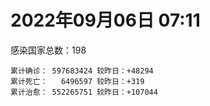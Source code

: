 
# 2022年09月06日 07:11
感染国家总数：198
```
累计确诊： 597683424 较昨日：+48294
累计死亡：   6496597 较昨日：+319
累计治愈： 552265751 较昨日：+107044
```
<div id="main" style="width:100%;height:800px;margin-bottom:10px;"></div>
<div id="second" style="width:100%;height:1000px;margin-bottom:10px;"></div>
<div id="third" style="width:100%;height:1000px;margin-bottom:10px;"></div>
<div id="last" style="width:100%;height:3000px;"></div>

<script>
import * as echarts from "echarts";
export default {
  mounted () {
    this.chart = echarts.init(document.getElementById("main"), "dark")
    this.secondChart = echarts.init(document.getElementById("second"), "dark")
    this.thirdChart = echarts.init(document.getElementById("third"), "dark")
    this.lastChart = echarts.init(document.getElementById("last"), "dark")
    var option = {
      tooltip: { trigger: "axis", axisPointer: { type: "shadow" } },
      legend: {},
      grid: { left: "3%", right: "4%", bottom: "3%", containLabel: true },
      xAxis: { type: "value" },
      yAxis: {
        type: "category", data: ["意大利","韩国","英国","德国","巴西","法国","印度","美国",]
      },
      series: [
        { name: "新增确诊", type: "bar", stack: "total", label: { show: true }, emphasis: { focus: "series" }, data: [6608,0,0,0,0,3443,2725,10142,] }, 
        { name: "累计确诊", type: "bar", stack: "total", label: { show: true }, emphasis: { focus: "series" }, data: [21944877,23606740,23738076,32247828,34517770,34596180,44465170,96636479,] }, 
        { name: "新增死亡", type: "bar", stack: "total", label: { show: true }, emphasis: { focus: "series" }, data: [40,0,0,0,0,84,0,26,] }, 
        { name: "累计死亡", type: "bar", stack: "total", label: { show: true }, emphasis: { focus: "series" }, data: [175872,27149,206318,147762,684427,154273,528007,1072972,] }, 
        { name: "累计治愈", type: "bar", stack: "total", label: { show: true }, emphasis: { focus: "series" }, data: [21179545,21834203,24692,31447800,33502447,34086130,43880464,92523264,] },]
    }
    this.chart.setOption(option);
    var secondOption = {
      tooltip: { trigger: "axis", axisPointer: { type: "shadow" } },
      legend: {},
      grid: { left: "3%", right: "4%", bottom: "3%", containLabel: true },
      xAxis: { type: "value" },
      yAxis: {
        type: "category", data: ["墨西哥","伊朗","荷兰","阿根廷","澳大利亚","越南","西班牙","土耳其","日本","俄罗斯",]
      },
      series: [
        { name: "新增确诊", type: "bar", stack: "total", label: { show: true }, emphasis: { focus: "series" }, data: [0,1095,0,0,0,2161,0,0,0,0,] }, 
        { name: "累计确诊", type: "bar", stack: "total", label: { show: true }, emphasis: { focus: "series" }, data: [7041181,7534182,8388688,9678225,10075747,11421055,13352019,16797750,19450222,19771113,] }, 
        { name: "新增死亡", type: "bar", stack: "total", label: { show: true }, emphasis: { focus: "series" }, data: [0,24,0,0,0,2,0,0,0,0,] }, 
        { name: "累计死亡", type: "bar", stack: "total", label: { show: true }, emphasis: { focus: "series" }, data: [329622,144019,22605,129711,14078,43122,112804,100840,41054,384787,] }, 
        { name: "累计治愈", type: "bar", stack: "total", label: { show: true }, emphasis: { focus: "series" }, data: [6298349,7309427,8327160,9499559,9953744,10232281,13128337,16322253,17779534,18777401,] },]
    }
    this.secondChart.setOption(secondOption);
    var thirdOption = {
      tooltip: { trigger: "axis", axisPointer: { type: "shadow" } },
      legend: {},
      grid: { left: "3%", right: "4%", bottom: "3%", containLabel: true },
      xAxis: { type: "value" },
      yAxis: {
        type: "category", data: ["以色列","泰国","希腊","马来西亚","奥地利","乌克兰","葡萄牙","波兰","哥伦比亚","印度尼西亚",]
      },
      series: [
        { name: "新增确诊", type: "bar", stack: "total", label: { show: true }, emphasis: { focus: "series" }, data: [1141,0,0,1486,2665,0,3449,0,0,0,] }, 
        { name: "累计确诊", type: "bar", stack: "total", label: { show: true }, emphasis: { focus: "series" }, data: [4637442,4659902,4762827,4792942,4927105,5056378,5429340,6187928,6302809,6374882,] }, 
        { name: "新增死亡", type: "bar", stack: "total", label: { show: true }, emphasis: { focus: "series" }, data: [0,0,0,4,0,0,21,0,0,0,] }, 
        { name: "累计死亡", type: "bar", stack: "total", label: { show: true }, emphasis: { focus: "series" }, data: [11620,32425,32552,36249,19442,108841,24886,117153,141646,157668,] }, 
        { name: "累计治愈", type: "bar", stack: "total", label: { show: true }, emphasis: { focus: "series" }, data: [4616308,4612062,4693987,4729147,4846503,4926210,5335427,5335960,6128460,6177525,] },]
    }
    this.thirdChart.setOption(thirdOption);
    var lastOption = {
      tooltip: { trigger: "axis", axisPointer: { type: "shadow" } },
      legend: {},
      grid: { left: "3%", right: "4%", bottom: "3%", containLabel: true },
      xAxis: { type: "value" },
      yAxis: {
        type: "category", data: ["朝鲜","西撒哈拉","蒙特塞拉特岛","梵蒂冈","红宝石公主号","钻石公主号","圣文森特岛","列支敦士登公国","安圭拉","圣多美和普林西比","特克斯和凯科斯群岛","圣基茨和尼维斯","乍得","塞拉利昂","利比里亚","科摩罗","几内亚比绍","安提瓜和巴布达","尼日尔","厄立特里亚","也门","冈比亚","摩纳哥","多米尼克","中非共和国","吉布提","萨摩亚","赤道几内亚","塔吉克斯坦","南苏丹","尼加拉瓜","格林纳达","直布罗陀","圣马力诺","布基纳法索","东帝汶","刚果（布）","索马里","贝宁","圣卢西亚","马里","海地","莱索托","巴哈马","几内亚","多哥","坦桑尼亚","毛里求斯","阿鲁巴","巴布亚新几内亚","安道尔","塞舌尔","加蓬","布隆迪","叙利亚","不丹","佛得角","毛里塔尼亚","苏丹","马达加斯加","斐济","伯利兹","圭亚那","斯威士兰","新喀里多尼亚","法属波利尼西亚","苏里南","科特迪瓦","马拉维","塞内加尔","刚果（金）","法属圭亚那","巴巴多斯","安哥拉","马耳他","喀麦隆","卢旺达","柬埔寨","牙买加","波多黎各","加纳","纳米比亚","乌干达","特立尼达和多巴哥","马尔代夫","阿富汗","萨尔瓦多","冰岛","吉尔吉斯斯坦","老挝","马提尼克岛","文莱","莫桑比克","乌兹别克斯坦","津巴布韦","尼日利亚","阿尔及利亚","黑山","卢森堡","博茨瓦纳","阿尔巴尼亚","赞比亚","肯尼亚","北马其顿","波黑","阿曼","卡塔尔","亚美尼亚","洪都拉斯","埃塞俄比亚","利比亚","埃及","委内瑞拉","摩尔多瓦","塞浦路斯","爱沙尼亚","缅甸","巴勒斯坦","多米尼加","科威特","斯里兰卡","巴林","巴拉圭","沙特阿拉伯","阿塞拜疆","拉脱维亚","巴拿马","乌拉圭","蒙古国","白俄罗斯","厄瓜多尔","尼泊尔","阿联酋","哥斯达黎加","玻利维亚","危地马拉","古巴","斯洛文尼亚","突尼斯","黎巴嫩","克罗地亚","立陶宛","保加利亚","摩洛哥","芬兰","哈萨克斯坦","挪威","巴基斯坦","爱尔兰","约旦","格鲁吉亚","新西兰","斯洛伐克","新加坡","孟加拉国","匈牙利","塞尔维亚","伊拉克","瑞典","丹麦","罗马尼亚","菲律宾","南非","瑞士","捷克","秘鲁","加拿大","比利时","智利",]
      },
      series: [
        { name: "新增确诊", type: "bar", stack: "total", label: { show: true }, emphasis: { focus: "series" }, data: [0,0,0,0,0,0,0,0,0,0,0,0,0,0,0,0,0,0,0,0,0,0,0,0,0,0,0,0,0,0,0,0,0,0,0,0,0,0,0,0,41,0,0,0,0,0,0,0,0,0,0,0,0,83,0,157,0,0,0,0,0,0,0,0,0,0,0,3,7,30,0,0,59,0,0,0,0,0,0,0,0,0,0,122,0,0,0,0,0,0,0,0,1,0,0,0,18,103,0,0,28,0,2,253,251,0,0,0,0,35,11,0,0,0,0,0,95,0,0,0,42,189,0,114,476,0,0,0,0,0,0,0,0,0,0,127,29,0,0,293,27,0,724,7,0,0,0,0,0,0,0,0,0,1176,333,0,3221,0,0,1396,0,0,108,0,0,0,0,0,3818,] }, 
        { name: "累计确诊", type: "bar", stack: "total", label: { show: true }, emphasis: { focus: "series" }, data: [1,10,11,29,620,712,2298,3026,3837,6153,6369,6509,7538,7747,7883,8455,8796,8974,9931,10155,11931,12311,14404,14852,14862,15690,15839,16957,17786,17823,18491,19346,20069,20398,21128,23163,24837,27020,27490,28894,31664,33468,34206,37081,37470,38546,38712,40299,42792,44887,46027,46081,48649,49370,57085,61233,62328,62771,63228,66640,68177,68350,71100,73368,73798,76484,81039,86824,87908,88132,92711,93735,101510,102636,114151,121652,132453,137668,150180,151732,168580,169253,169396,180008,184856,194355,201785,204717,205716,214455,218764,220245,230130,243830,256763,263867,270461,276440,288658,325864,330221,333074,338237,340948,396524,397846,432202,434398,454779,493272,506860,515645,542952,575052,578030,597759,615654,620371,640064,657395,670218,672636,715569,813878,815523,902095,978181,979160,979985,994037,997224,997990,1017543,1058467,1104102,1105036,1110742,1131747,1143862,1211140,1216456,1220882,1245457,1264556,1266917,1390109,1460431,1570206,1656956,1735495,1735682,1749139,1835328,1847270,2013094,2048547,2297227,2457871,2569152,3094370,3228364,3893573,4012920,4025870,4046756,4115117,4179337,4488054,4536380,] }, 
        { name: "新增死亡", type: "bar", stack: "total", label: { show: true }, emphasis: { focus: "series" }, data: [0,0,0,0,0,0,0,0,0,0,0,0,0,0,0,0,0,0,0,0,0,0,0,0,0,0,0,0,0,0,0,0,0,0,0,0,0,0,0,0,0,0,0,0,0,0,0,0,0,0,0,0,0,0,0,0,0,0,0,0,0,0,0,0,0,0,0,0,0,0,0,0,0,0,0,0,0,0,0,0,0,0,0,3,0,0,0,0,0,0,0,0,0,0,0,0,0,0,0,0,0,0,0,4,12,0,0,0,0,0,0,0,0,0,0,0,1,0,0,0,1,0,0,3,3,0,0,0,0,0,0,0,0,0,0,15,0,0,0,1,7,0,7,0,0,0,0,0,0,0,0,0,0,2,0,0,13,0,0,17,0,0,0,0,0,0,0,0,29,] }, 
        { name: "累计死亡", type: "bar", stack: "total", label: { show: true }, emphasis: { focus: "series" }, data: [1,1,1,0,10,13,12,59,11,76,36,46,193,126,294,161,175,145,312,103,2155,371,57,68,113,189,29,183,125,138,225,236,108,118,387,138,386,1350,163,391,739,841,704,823,447,283,841,1022,226,664,154,169,306,38,3163,21,410,993,4961,1410,878,680,1279,1422,314,649,1383,819,2678,1968,1405,408,544,1917,802,1935,1466,3056,3267,2609,1459,4065,3628,4161,308,7783,4224,179,2991,757,1035,225,2221,1637,5596,3148,6879,2778,1123,2778,3582,4017,5674,9499,16074,4260,681,8655,10989,7572,6437,24613,5801,11755,1172,2651,19441,5402,4384,2563,16712,1515,19494,9306,9825,5950,8470,7445,2179,7118,35861,12007,2341,8867,22209,19567,8530,6787,29234,10639,16746,9293,37620,16274,5690,13684,3980,30593,7798,14110,16889,2779,20365,1596,29328,47291,16750,25346,19873,6953,66779,62062,102108,14148,40851,215877,44085,32534,60639,] }, 
        { name: "累计治愈", type: "bar", stack: "total", label: { show: true }, emphasis: { focus: "series" }, data: [0,9,2,29,0,699,2233,2948,3789,6060,6294,6446,4874,4393,7461,8281,8301,8794,8867,10050,9119,11788,14301,14554,14520,15427,1605,16623,17264,17335,4225,18971,16579,20187,20632,22981,24006,13182,27217,28369,30547,30819,25740,35897,36763,38058,183,38573,42340,43982,45791,45777,48067,48578,53567,61145,61847,61748,40329,65196,66192,67542,69615,71923,73032,33500,49614,85972,84928,86026,83504,11254,100175,100437,112855,118616,130901,134507,97012,129614,167080,164813,100431,170372,163687,172407,179266,75685,196406,7660,0,219561,227811,241486,251022,257453,182088,271343,283668,322955,323077,328699,332431,330153,375243,384669,426977,421316,132498,471666,500326,442182,535325,504142,571430,524990,593816,606702,634640,654470,652970,669589,694192,801008,802256,883736,962280,970116,971093,985592,952722,983539,997100,860711,1034948,1080044,1101963,1106829,983630,1087587,1195529,1191734,1196215,1247943,1235366,1359538,1454916,1530962,1641356,1718032,1637293,1734023,1810772,1771353,1957458,1962698,2214358,2429962,2528039,3079034,3120222,3807018,3904513,3952248,3994190,3860051,4047843,4410182,4452292,] },]
    }
    this.lastChart.setOption(lastOption);

    window.onresize = () => {
      this.chart.resize()
      this.secondChart.resize()
      this.thirdChart.resize()
      this.lastChart.resize()
    }
  }
};
</script>

|国家|新增确诊|累计确诊|新增死亡|累计死亡|累计治愈|
|:--:|---:|---:|---:|---:|---:|
|美国|10142|96636479|26|1072972|92523264|
|印度|2725|44465170|0|528007|43880464|
|法国|3443|34596180|84|154273|34086130|
|巴西|0|34517770|0|684427|33502447|
|德国|0|32247828|0|147762|31447800|
|英国|0|23738076|0|206318|24692|
|韩国|0|23606740|0|27149|21834203|
|意大利|6608|21944877|40|175872|21179545|
|俄罗斯|0|19771113|0|384787|18777401|
|日本|0|19450222|0|41054|17779534|
|土耳其|0|16797750|0|100840|16322253|
|西班牙|0|13352019|0|112804|13128337|
|越南|2161|11421055|2|43122|10232281|
|澳大利亚|0|10075747|0|14078|9953744|
|阿根廷|0|9678225|0|129711|9499559|
|荷兰|0|8388688|0|22605|8327160|
|伊朗|1095|7534182|24|144019|7309427|
|墨西哥|0|7041181|0|329622|6298349|
|印度尼西亚|0|6374882|0|157668|6177525|
|哥伦比亚|0|6302809|0|141646|6128460|
|波兰|0|6187928|0|117153|5335960|
|葡萄牙|3449|5429340|21|24886|5335427|
|乌克兰|0|5056378|0|108841|4926210|
|奥地利|2665|4927105|0|19442|4846503|
|马来西亚|1486|4792942|4|36249|4729147|
|希腊|0|4762827|0|32552|4693987|
|泰国|0|4659902|0|32425|4612062|
|以色列|1141|4637442|0|11620|4616308|
|智利|3818|4536380|29|60639|4452292|
|比利时|0|4488054|0|32534|4410182|
|加拿大|0|4179337|0|44085|4047843|
|秘鲁|0|4115117|0|215877|3860051|
|捷克|0|4046756|0|40851|3994190|
|瑞士|0|4025870|0|14148|3952248|
|南非|108|4012920|0|102108|3904513|
|菲律宾|0|3893573|0|62062|3807018|
|罗马尼亚|0|3228364|0|66779|3120222|
|丹麦|1396|3094370|17|6953|3079034|
|瑞典|0|2569152|0|19873|2528039|
|伊拉克|0|2457871|0|25346|2429962|
|塞尔维亚|3221|2297227|13|16750|2214358|
|匈牙利|0|2048547|0|47291|1962698|
|孟加拉国|333|2013094|0|29328|1957458|
|新加坡|1176|1847270|2|1596|1771353|
|斯洛伐克|0|1835328|0|20365|1810772|
|新西兰|0|1749139|0|2779|1734023|
|格鲁吉亚|0|1735682|0|16889|1637293|
|约旦|0|1735495|0|14110|1718032|
|爱尔兰|0|1656956|0|7798|1641356|
|巴基斯坦|0|1570206|0|30593|1530962|
|挪威|0|1460431|0|3980|1454916|
|哈萨克斯坦|0|1390109|0|13684|1359538|
|芬兰|0|1266917|0|5690|1235366|
|摩洛哥|7|1264556|0|16274|1247943|
|保加利亚|724|1245457|7|37620|1196215|
|立陶宛|0|1220882|0|9293|1191734|
|克罗地亚|27|1216456|7|16746|1195529|
|黎巴嫩|293|1211140|1|10639|1087587|
|突尼斯|0|1143862|0|29234|983630|
|斯洛文尼亚|0|1131747|0|6787|1106829|
|古巴|29|1110742|0|8530|1101963|
|危地马拉|127|1105036|15|19567|1080044|
|玻利维亚|0|1104102|0|22209|1034948|
|哥斯达黎加|0|1058467|0|8867|860711|
|阿联酋|0|1017543|0|2341|997100|
|尼泊尔|0|997990|0|12007|983539|
|厄瓜多尔|0|997224|0|35861|952722|
|白俄罗斯|0|994037|0|7118|985592|
|蒙古国|0|979985|0|2179|971093|
|乌拉圭|0|979160|0|7445|970116|
|巴拿马|0|978181|0|8470|962280|
|拉脱维亚|0|902095|0|5950|883736|
|阿塞拜疆|476|815523|3|9825|802256|
|沙特阿拉伯|114|813878|3|9306|801008|
|巴拉圭|0|715569|0|19494|694192|
|巴林|189|672636|0|1515|669589|
|斯里兰卡|42|670218|1|16712|652970|
|科威特|0|657395|0|2563|654470|
|多米尼加|0|640064|0|4384|634640|
|巴勒斯坦|0|620371|0|5402|606702|
|缅甸|95|615654|1|19441|593816|
|爱沙尼亚|0|597759|0|2651|524990|
|塞浦路斯|0|578030|0|1172|571430|
|摩尔多瓦|0|575052|0|11755|504142|
|委内瑞拉|0|542952|0|5801|535325|
|埃及|0|515645|0|24613|442182|
|利比亚|11|506860|0|6437|500326|
|埃塞俄比亚|35|493272|0|7572|471666|
|洪都拉斯|0|454779|0|10989|132498|
|亚美尼亚|0|434398|0|8655|421316|
|卡塔尔|0|432202|0|681|426977|
|阿曼|0|397846|0|4260|384669|
|波黑|251|396524|12|16074|375243|
|北马其顿|253|340948|4|9499|330153|
|肯尼亚|2|338237|0|5674|332431|
|赞比亚|0|333074|0|4017|328699|
|阿尔巴尼亚|28|330221|0|3582|323077|
|博茨瓦纳|0|325864|0|2778|322955|
|卢森堡|0|288658|0|1123|283668|
|黑山|103|276440|0|2778|271343|
|阿尔及利亚|18|270461|0|6879|182088|
|尼日利亚|0|263867|0|3148|257453|
|津巴布韦|0|256763|0|5596|251022|
|乌兹别克斯坦|0|243830|0|1637|241486|
|莫桑比克|1|230130|0|2221|227811|
|文莱|0|220245|0|225|219561|
|马提尼克岛|0|218764|0|1035|0|
|老挝|0|214455|0|757|7660|
|吉尔吉斯斯坦|0|205716|0|2991|196406|
|冰岛|0|204717|0|179|75685|
|萨尔瓦多|0|201785|0|4224|179266|
|阿富汗|0|194355|0|7783|172407|
|马尔代夫|0|184856|0|308|163687|
|特立尼达和多巴哥|122|180008|3|4161|170372|
|乌干达|0|169396|0|3628|100431|
|纳米比亚|0|169253|0|4065|164813|
|加纳|0|168580|0|1459|167080|
|波多黎各|0|151732|0|2609|129614|
|牙买加|0|150180|0|3267|97012|
|柬埔寨|0|137668|0|3056|134507|
|卢旺达|0|132453|0|1466|130901|
|喀麦隆|0|121652|0|1935|118616|
|马耳他|0|114151|0|802|112855|
|安哥拉|0|102636|0|1917|100437|
|巴巴多斯|59|101510|0|544|100175|
|法属圭亚那|0|93735|0|408|11254|
|刚果（金）|0|92711|0|1405|83504|
|塞内加尔|30|88132|0|1968|86026|
|马拉维|7|87908|0|2678|84928|
|科特迪瓦|3|86824|0|819|85972|
|苏里南|0|81039|0|1383|49614|
|法属波利尼西亚|0|76484|0|649|33500|
|新喀里多尼亚|0|73798|0|314|73032|
|斯威士兰|0|73368|0|1422|71923|
|圭亚那|0|71100|0|1279|69615|
|伯利兹|0|68350|0|680|67542|
|斐济|0|68177|0|878|66192|
|马达加斯加|0|66640|0|1410|65196|
|苏丹|0|63228|0|4961|40329|
|毛里塔尼亚|0|62771|0|993|61748|
|佛得角|0|62328|0|410|61847|
|不丹|157|61233|0|21|61145|
|叙利亚|0|57085|0|3163|53567|
|布隆迪|83|49370|0|38|48578|
|加蓬|0|48649|0|306|48067|
|塞舌尔|0|46081|0|169|45777|
|安道尔|0|46027|0|154|45791|
|巴布亚新几内亚|0|44887|0|664|43982|
|阿鲁巴|0|42792|0|226|42340|
|毛里求斯|0|40299|0|1022|38573|
|坦桑尼亚|0|38712|0|841|183|
|多哥|0|38546|0|283|38058|
|几内亚|0|37470|0|447|36763|
|巴哈马|0|37081|0|823|35897|
|莱索托|0|34206|0|704|25740|
|海地|0|33468|0|841|30819|
|马里|41|31664|0|739|30547|
|圣卢西亚|0|28894|0|391|28369|
|贝宁|0|27490|0|163|27217|
|索马里|0|27020|0|1350|13182|
|刚果（布）|0|24837|0|386|24006|
|东帝汶|0|23163|0|138|22981|
|布基纳法索|0|21128|0|387|20632|
|圣马力诺|0|20398|0|118|20187|
|直布罗陀|0|20069|0|108|16579|
|格林纳达|0|19346|0|236|18971|
|尼加拉瓜|0|18491|0|225|4225|
|南苏丹|0|17823|0|138|17335|
|塔吉克斯坦|0|17786|0|125|17264|
|赤道几内亚|0|16957|0|183|16623|
|萨摩亚|0|15839|0|29|1605|
|吉布提|0|15690|0|189|15427|
|中非共和国|0|14862|0|113|14520|
|多米尼克|0|14852|0|68|14554|
|摩纳哥|0|14404|0|57|14301|
|冈比亚|0|12311|0|371|11788|
|也门|0|11931|0|2155|9119|
|厄立特里亚|0|10155|0|103|10050|
|尼日尔|0|9931|0|312|8867|
|安提瓜和巴布达|0|8974|0|145|8794|
|几内亚比绍|0|8796|0|175|8301|
|科摩罗|0|8455|0|161|8281|
|利比里亚|0|7883|0|294|7461|
|塞拉利昂|0|7747|0|126|4393|
|乍得|0|7538|0|193|4874|
|圣基茨和尼维斯|0|6509|0|46|6446|
|特克斯和凯科斯群岛|0|6369|0|36|6294|
|圣多美和普林西比|0|6153|0|76|6060|
|安圭拉|0|3837|0|11|3789|
|列支敦士登公国|0|3026|0|59|2948|
|圣文森特岛|0|2298|0|12|2233|
|钻石公主号|0|712|0|13|699|
|红宝石公主号|0|620|0|10|0|
|梵蒂冈|0|29|0|0|29|
|蒙特塞拉特岛|0|11|0|1|2|
|西撒哈拉|0|10|0|1|9|
|朝鲜|0|1|0|1|0|

